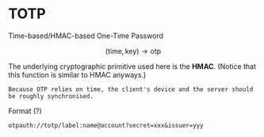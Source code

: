 # TOTP

Time-based/HMAC-based One-Time Password

$$
(\text{time}, \text{key}) \rightarrow \text{otp}
$$

The underlying cryptographic primitive used here is the **HMAC**. (Notice that this function is similar to HMAC anyways.)

```admonish note
Because OTP relies on time, the client's device and the server should be roughly synchronised.
```

Format (?)

```
otpauth://totp/label:name@account?secret=xxx&issuer=yyy
```
